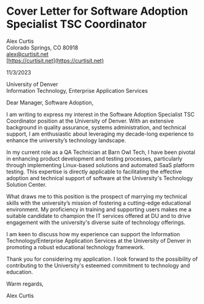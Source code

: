# Cover Letter for Software Adoption Specialist TSC Coordinator

Alex Curtis  
Colorado Springs, CO 80918  
[alex@curtisit.net](mailto:alex@curtisit.net)  
[https://curtisit.net](https://curtisit.net)  

11/3/2023

University of Denver  
Information Technology, Enterprise Application Services  

Dear Manager, Software Adoption,

I am writing to express my interest in the Software Adoption Specialist TSC Coordinator position at the University of Denver. With an extensive background in quality assurance, systems administration, and technical support, I am enthusiastic about leveraging my decade-long experience to enhance the university’s technology landscape.

In my current role as a QA Technician at Barn Owl Tech, I have been pivotal in enhancing product development and testing processes, particularly through implementing Linux-based solutions and automated SaaS platform testing. This expertise is directly applicable to facilitating the effective adoption and technical support of software at the University's Technology Solution Center.

What draws me to this position is the prospect of marrying my technical skills with the university’s mission of fostering a cutting-edge educational environment. My proficiency in training and supporting users makes me a suitable candidate to champion the IT services offered at DU and to drive engagement with the university's diverse suite of technology offerings.

I am keen to discuss how my experience can support the Information Technology/Enterprise Application Services at the University of Denver in promoting a robust educational technology framework.

Thank you for considering my application. I look forward to the possibility of contributing to the University's esteemed commitment to technology and education.

Warm regards,

Alex Curtis
